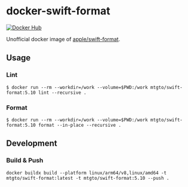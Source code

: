 docker-swift-format
====
[![Docker Hub](https://img.shields.io/docker/v/mtgto/swift-format)](https://hub.docker.com/r/mtgto/swift-format/)

Unofficial docker image of [apple/swift-format](https://github.com/apple/swift-format).

## Usage

### Lint

```console
$ docker run --rm --workdir=/work --volume=$PWD:/work mtgto/swift-format:5.10 lint --recursive .
```

### Format

```console
$ docker run --rm --workdir=/work --volume=$PWD:/work mtgto/swift-format:5.10 format --in-place --recursive .
```

## Development

### Build & Push

```console
docker buildx build --platform linux/arm64/v8,linux/amd64 -t mtgto/swift-format:latest -t mtgto/swift-format:5.10 --push .
```
